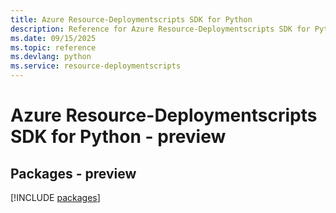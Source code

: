 ```yaml
---
title: Azure Resource-Deploymentscripts SDK for Python
description: Reference for Azure Resource-Deploymentscripts SDK for Python
ms.date: 09/15/2025
ms.topic: reference
ms.devlang: python
ms.service: resource-deploymentscripts
---
```

# Azure Resource-Deploymentscripts SDK for Python - preview
## Packages - preview
[!INCLUDE [packages](resource-deploymentscripts-index.md)]